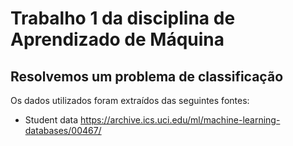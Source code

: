 # Trabalho 1 da disciplina de Aprendizado de Máquina
## Resolvemos um problema de classificação

Os dados utilizados foram extraídos das seguintes fontes:
- Student data
https://archive.ics.uci.edu/ml/machine-learning-databases/00467/